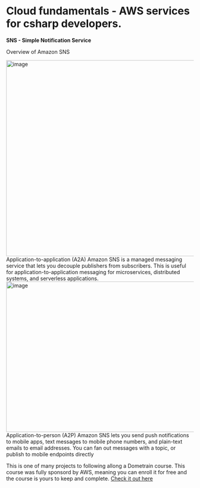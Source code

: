 # Cloud fundamentals - AWS services for csharp developers.

**SNS - Simple Notification Service**

Overview of Amazon SNS

<img width="1180" height="525" alt="image" src="https://github.com/user-attachments/assets/ec4a1f8a-12fe-4efe-b00f-3d807bea33c7" />
Application-to-application (A2A)
Amazon SNS is a managed messaging service that lets you decouple publishers from subscribers. This is useful for application-to-application messaging for microservices, distributed systems, and serverless applications.

<img width="1180" height="403" alt="image" src="https://github.com/user-attachments/assets/c1a4a987-fdbc-405e-98eb-23dfbc7aa936" />
Application-to-person (A2P)
Amazon SNS lets you send push notifications to mobile apps, text messages to mobile phone numbers, and plain-text emails to email addresses. You can fan out messages with a topic, or publish to mobile endpoints directly


This is one of many projects to following allong a Dometrain course. 
This course was fully sponsord by AWS, meaning you can enroll it for free and the course is yours to keep and complete.
[Check it out here](https://dometrain.com/course/cloud-fundamentals-aws-services-for-c-developers)
